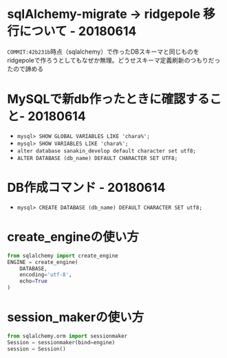 # sqlAlchemy-migrate → ridgepole 移行について - 20180614
`COMMIT:42b231b`時点（sqlalchemy）で作ったDBスキーマと同じものをridgepoleで作ろうとしてもなぜか無理。どうせスキーマ定義刷新のつもりだったので諦める

# MySQLで新db作ったときに確認すること- 20180614
- `mysql> SHOW GLOBAL VARIABLES LIKE 'chara%';`
- `mysql> SHOW VARIABLES LIKE 'chara%';`
- `alter database sanakin_develop default character set utf8;`
- `ALTER DATABASE (db_name) DEFAULT CHARACTER SET UTF8;`

# DB作成コマンド - 20180614
- `mysql> CREATE DATABASE (db_name) DEFAULT CHARACTER SET utf8;`

# create_engineの使い方
```python
from sqlalchemy import create_engine
ENGINE = create_engine(
    DATABASE,
    encoding='utf-8',
    echo=True
)
```

# session_makerの使い方
```python
from sqlalchemy.orm import sessionmaker
Session = sessionmaker(bind=engine)
session = Session()
```
